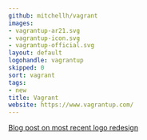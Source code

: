 ```yaml
---
github: mitchellh/vagrant
images:
- vagrantup-ar21.svg
- vagrantup-icon.svg
- vagrantup-official.svg
layout: default
logohandle: vagrantup
skipped: 0
sort: vagrant
tags:
- new
title: Vagrant
website: https://www.vagrantup.com/
---
```


[Blog post on most recent logo redesign](https://www.hashicorp.com/blog/a-new-look-for-vagrant/)
